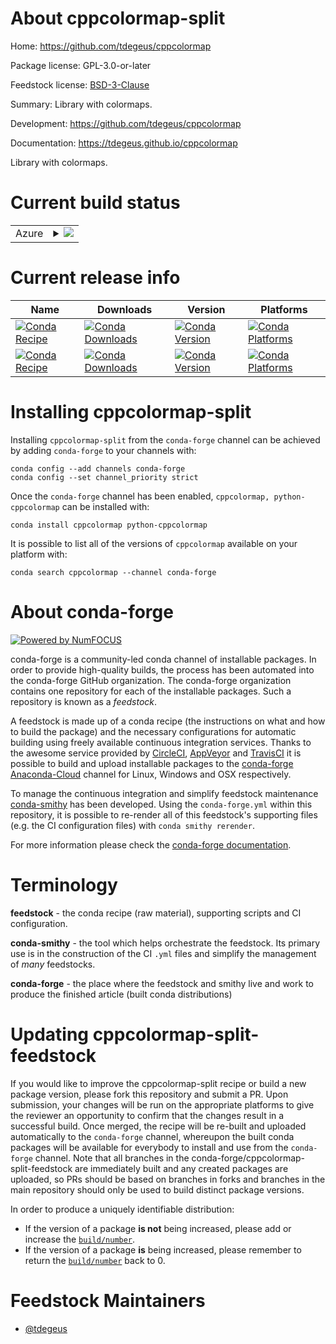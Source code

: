 About cppcolormap-split
=======================

Home: https://github.com/tdegeus/cppcolormap

Package license: GPL-3.0-or-later

Feedstock license: [BSD-3-Clause](https://github.com/conda-forge/cppcolormap-feedstock/blob/master/LICENSE.txt)

Summary: Library with colormaps.

Development: https://github.com/tdegeus/cppcolormap

Documentation: https://tdegeus.github.io/cppcolormap

Library with colormaps.

Current build status
====================


<table>
    
  <tr>
    <td>Azure</td>
    <td>
      <details>
        <summary>
          <a href="https://dev.azure.com/conda-forge/feedstock-builds/_build/latest?definitionId=8531&branchName=master">
            <img src="https://dev.azure.com/conda-forge/feedstock-builds/_apis/build/status/cppcolormap-feedstock?branchName=master">
          </a>
        </summary>
        <table>
          <thead><tr><th>Variant</th><th>Status</th></tr></thead>
          <tbody><tr>
              <td>linux_64</td>
              <td>
                <a href="https://dev.azure.com/conda-forge/feedstock-builds/_build/latest?definitionId=8531&branchName=master">
                  <img src="https://dev.azure.com/conda-forge/feedstock-builds/_apis/build/status/cppcolormap-feedstock?branchName=master&jobName=linux&configuration=linux_64_" alt="variant">
                </a>
              </td>
            </tr><tr>
              <td>osx_64</td>
              <td>
                <a href="https://dev.azure.com/conda-forge/feedstock-builds/_build/latest?definitionId=8531&branchName=master">
                  <img src="https://dev.azure.com/conda-forge/feedstock-builds/_apis/build/status/cppcolormap-feedstock?branchName=master&jobName=osx&configuration=osx_64_" alt="variant">
                </a>
              </td>
            </tr><tr>
              <td>osx_arm64</td>
              <td>
                <a href="https://dev.azure.com/conda-forge/feedstock-builds/_build/latest?definitionId=8531&branchName=master">
                  <img src="https://dev.azure.com/conda-forge/feedstock-builds/_apis/build/status/cppcolormap-feedstock?branchName=master&jobName=osx&configuration=osx_arm64_" alt="variant">
                </a>
              </td>
            </tr><tr>
              <td>win_64</td>
              <td>
                <a href="https://dev.azure.com/conda-forge/feedstock-builds/_build/latest?definitionId=8531&branchName=master">
                  <img src="https://dev.azure.com/conda-forge/feedstock-builds/_apis/build/status/cppcolormap-feedstock?branchName=master&jobName=win&configuration=win_64_" alt="variant">
                </a>
              </td>
            </tr>
          </tbody>
        </table>
      </details>
    </td>
  </tr>
</table>

Current release info
====================

| Name | Downloads | Version | Platforms |
| --- | --- | --- | --- |
| [![Conda Recipe](https://img.shields.io/badge/recipe-cppcolormap-green.svg)](https://anaconda.org/conda-forge/cppcolormap) | [![Conda Downloads](https://img.shields.io/conda/dn/conda-forge/cppcolormap.svg)](https://anaconda.org/conda-forge/cppcolormap) | [![Conda Version](https://img.shields.io/conda/vn/conda-forge/cppcolormap.svg)](https://anaconda.org/conda-forge/cppcolormap) | [![Conda Platforms](https://img.shields.io/conda/pn/conda-forge/cppcolormap.svg)](https://anaconda.org/conda-forge/cppcolormap) |
| [![Conda Recipe](https://img.shields.io/badge/recipe-python--cppcolormap-green.svg)](https://anaconda.org/conda-forge/python-cppcolormap) | [![Conda Downloads](https://img.shields.io/conda/dn/conda-forge/python-cppcolormap.svg)](https://anaconda.org/conda-forge/python-cppcolormap) | [![Conda Version](https://img.shields.io/conda/vn/conda-forge/python-cppcolormap.svg)](https://anaconda.org/conda-forge/python-cppcolormap) | [![Conda Platforms](https://img.shields.io/conda/pn/conda-forge/python-cppcolormap.svg)](https://anaconda.org/conda-forge/python-cppcolormap) |

Installing cppcolormap-split
============================

Installing `cppcolormap-split` from the `conda-forge` channel can be achieved by adding `conda-forge` to your channels with:

```
conda config --add channels conda-forge
conda config --set channel_priority strict
```

Once the `conda-forge` channel has been enabled, `cppcolormap, python-cppcolormap` can be installed with:

```
conda install cppcolormap python-cppcolormap
```

It is possible to list all of the versions of `cppcolormap` available on your platform with:

```
conda search cppcolormap --channel conda-forge
```


About conda-forge
=================

[![Powered by
NumFOCUS](https://img.shields.io/badge/powered%20by-NumFOCUS-orange.svg?style=flat&colorA=E1523D&colorB=007D8A)](https://numfocus.org)

conda-forge is a community-led conda channel of installable packages.
In order to provide high-quality builds, the process has been automated into the
conda-forge GitHub organization. The conda-forge organization contains one repository
for each of the installable packages. Such a repository is known as a *feedstock*.

A feedstock is made up of a conda recipe (the instructions on what and how to build
the package) and the necessary configurations for automatic building using freely
available continuous integration services. Thanks to the awesome service provided by
[CircleCI](https://circleci.com/), [AppVeyor](https://www.appveyor.com/)
and [TravisCI](https://travis-ci.com/) it is possible to build and upload installable
packages to the [conda-forge](https://anaconda.org/conda-forge)
[Anaconda-Cloud](https://anaconda.org/) channel for Linux, Windows and OSX respectively.

To manage the continuous integration and simplify feedstock maintenance
[conda-smithy](https://github.com/conda-forge/conda-smithy) has been developed.
Using the ``conda-forge.yml`` within this repository, it is possible to re-render all of
this feedstock's supporting files (e.g. the CI configuration files) with ``conda smithy rerender``.

For more information please check the [conda-forge documentation](https://conda-forge.org/docs/).

Terminology
===========

**feedstock** - the conda recipe (raw material), supporting scripts and CI configuration.

**conda-smithy** - the tool which helps orchestrate the feedstock.
                   Its primary use is in the construction of the CI ``.yml`` files
                   and simplify the management of *many* feedstocks.

**conda-forge** - the place where the feedstock and smithy live and work to
                  produce the finished article (built conda distributions)


Updating cppcolormap-split-feedstock
====================================

If you would like to improve the cppcolormap-split recipe or build a new
package version, please fork this repository and submit a PR. Upon submission,
your changes will be run on the appropriate platforms to give the reviewer an
opportunity to confirm that the changes result in a successful build. Once
merged, the recipe will be re-built and uploaded automatically to the
`conda-forge` channel, whereupon the built conda packages will be available for
everybody to install and use from the `conda-forge` channel.
Note that all branches in the conda-forge/cppcolormap-split-feedstock are
immediately built and any created packages are uploaded, so PRs should be based
on branches in forks and branches in the main repository should only be used to
build distinct package versions.

In order to produce a uniquely identifiable distribution:
 * If the version of a package **is not** being increased, please add or increase
   the [``build/number``](https://docs.conda.io/projects/conda-build/en/latest/resources/define-metadata.html#build-number-and-string).
 * If the version of a package **is** being increased, please remember to return
   the [``build/number``](https://docs.conda.io/projects/conda-build/en/latest/resources/define-metadata.html#build-number-and-string)
   back to 0.

Feedstock Maintainers
=====================

* [@tdegeus](https://github.com/tdegeus/)

